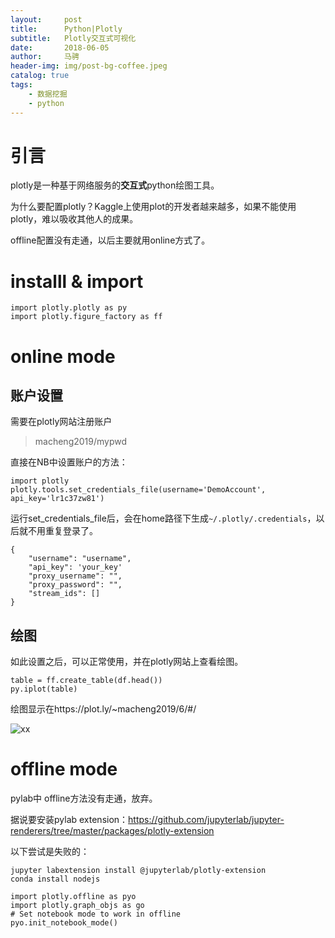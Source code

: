 ```yaml
---
layout:     post
title:      Python|Plotly
subtitle:   Plotly交互式可视化
date:       2018-06-05
author:     马骋
header-img: img/post-bg-coffee.jpeg
catalog: true
tags:
    - 数据挖掘 
    - python
---
```


# 引言

plotly是一种基于网络服务的**交互式**python绘图工具。

为什么要配置plotly？Kaggle上使用plot的开发者越来越多，如果不能使用plotly，难以吸收其他人的成果。

offline配置没有走通，以后主要就用online方式了。

# installl & import

```
import plotly.plotly as py
import plotly.figure_factory as ff
```

# online mode


## 账户设置

需要在plotly网站注册账户

> macheng2019/mypwd

直接在NB中设置账户的方法：

```
import plotly 
plotly.tools.set_credentials_file(username='DemoAccount', api_key='lr1c37zw81')
```

运行set_credentials_file后，会在home路径下生成`~/.plotly/.credentials`，以后就不用重复登录了。

```
{
    "username": "username",
    "api_key": 'your_key'
    "proxy_username": "",
    "proxy_password": "",
    "stream_ids": []
}
```

## 绘图

如此设置之后，可以正常使用，并在plotly网站上查看绘图。

```
table = ff.create_table(df.head())
py.iplot(table)
```

绘图显示在https://plot.ly/~macheng2019/6/#/ 


![xx](http://static.zybuluo.com/frank0449/pxqd6njai9pm3nuzh414gzoc/image_1db1i0vs21tb48fbnna52frgf9.png)


# offline mode


pylab中 offline方法没有走通，放弃。

据说要安装pylab extension：https://github.com/jupyterlab/jupyter-renderers/tree/master/packages/plotly-extension

以下尝试是失败的：

```
jupyter labextension install @jupyterlab/plotly-extension
conda install nodejs

import plotly.offline as pyo
import plotly.graph_objs as go
# Set notebook mode to work in offline
pyo.init_notebook_mode()
```

